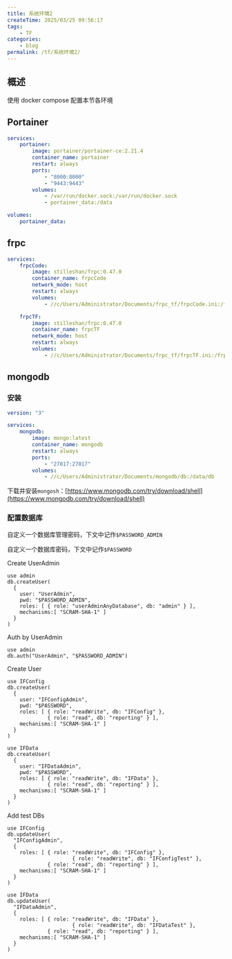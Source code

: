 ```yaml
---
title: 系统环境2
createTime: 2025/03/25 09:56:17
tags:
    - TF
categories:
    - blog
permalink: /tf/系统环境2/
---
```


## 概述

使用 docker compose 配置本节各环境

## Portainer

```yml
services:
    portainer:
        image: portainer/portainer-ce:2.21.4
        container_name: portainer
        restart: always
        ports:
            - "8000:8000"
            - "9443:9443"
        volumes:
            - /var/run/docker.sock:/var/run/docker.sock
            - portainer_data:/data

volumes:
    portainer_data:
```

## frpc

```yml
services:
    frpcCode:
        image: stilleshan/frpc:0.47.0
        container_name: frpcCode
        network_mode: host
        restart: always
        volumes:
            - //c/Users/Administrator/Documents/frpc_tf/frpcCode.ini:/frp/frpc.ini

    frpcTF:
        image: stilleshan/frpc:0.47.0
        container_name: frpcTF
        network_mode: host
        restart: always
        volumes:
            - //c/Users/Administrator/Documents/frpc_tf/frpcTF.ini:/frp/frpc.ini
```

## mongodb

### 安装

```yml
version: "3"

services:
    mongodb:
        image: mongo:latest
        container_name: mongodb
        restart: always
        ports:
            - "27017:27017"
        volumes:
            - //c/Users/Administrator/Documents/mongodb/db:/data/db
```

下载并安装`mongosh`：[https://www.mongodb.com/try/download/shell](https://www.mongodb.com/try/download/shell)

### 配置数据库

自定义一个数据库管理密码，下文中记作`$PASSWORD_ADMIN`

自定义一个数据库密码，下文中记作`$PASSWORD`

Create UserAdmin

```MongoDB
use admin
db.createUser(
  {
    user: "UserAdmin",
    pwd: "$PASSWORD_ADMIN",
    roles: [ { role: "userAdminAnyDatabase", db: "admin" } ],
    mechanisms:[ "SCRAM-SHA-1" ]
  }
)
```

Auth by UserAdmin

```MongoDB
use admin
db.auth("UserAdmin", "$PASSWORD_ADMIN")
```

Create User

```MongoDB
use IFConfig
db.createUser(
  {
    user: "IFConfigAdmin",
    pwd: "$PASSWORD",
    roles: [ { role: "readWrite", db: "IFConfig" },
             { role: "read", db: "reporting" } ],
    mechanisms:[ "SCRAM-SHA-1" ]
  }
)

use IFData
db.createUser(
  {
    user: "IFDataAdmin",
    pwd: "$PASSWORD",
    roles: [ { role: "readWrite", db: "IFData" },
             { role: "read", db: "reporting" } ],
    mechanisms:[ "SCRAM-SHA-1" ]
  }
)
```

Add test DBs

```MongoDB
use IFConfig
db.updateUser(
  "IFConfigAdmin",
  {
    roles: [ { role: "readWrite", db: "IFConfig" },
				     { role: "readWrite", db: "IFConfigTest" },
             { role: "read", db: "reporting" } ],
    mechanisms:[ "SCRAM-SHA-1" ]
  }
)

use IFData
db.updateUser(
  "IFDataAdmin",
  {
    roles: [ { role: "readWrite", db: "IFData" },
				     { role: "readWrite", db: "IFDataTest" },
             { role: "read", db: "reporting" } ],
    mechanisms:[ "SCRAM-SHA-1" ]
  }
)
```
